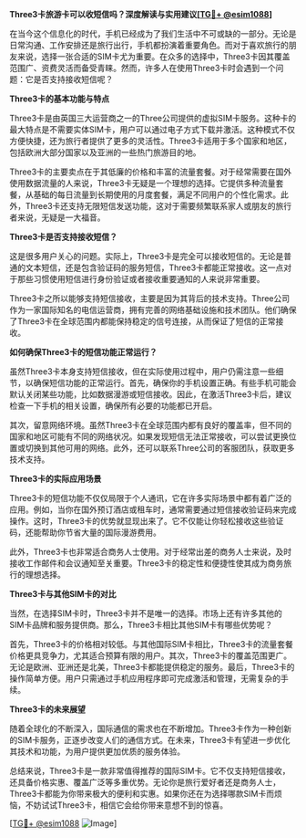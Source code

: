 **Three3卡旅游卡可以收短信吗？深度解读与实用建议[[TG💪+ @esim1088](https://t.me/s/esim1088)]**

在当今这个信息化的时代，手机已经成为了我们生活中不可或缺的一部分。无论是日常沟通、工作安排还是旅行出行，手机都扮演着重要角色。而对于喜欢旅行的朋友来说，选择一张合适的SIM卡尤为重要。在众多的选择中，Three3卡因其覆盖范围广、资费灵活而备受青睐。然而，许多人在使用Three3卡时会遇到一个问题：它是否支持接收短信呢？

**Three3卡的基本功能与特点**

Three3卡是由英国三大运营商之一的Three公司提供的虚拟SIM卡服务。这种卡的最大特点是不需要实体SIM卡，用户可以通过电子方式下载并激活。这种模式不仅方便快捷，还为旅行者提供了更多的灵活性。Three3卡适用于多个国家和地区，包括欧洲大部分国家以及亚洲的一些热门旅游目的地。

Three3卡的主要卖点在于其低廉的价格和丰富的流量套餐。对于经常需要在国外使用数据流量的人来说，Three3卡无疑是一个理想的选择。它提供多种流量套餐，从基础的每日流量到长期使用的月度套餐，满足不同用户的个性化需求。此外，Three3卡还支持无限短信发送功能，这对于需要频繁联系家人或朋友的旅行者来说，无疑是一大福音。

**Three3卡是否支持接收短信？**

这是很多用户关心的问题。实际上，Three3卡是完全可以接收短信的。无论是普通的文本短信，还是包含验证码的服务短信，Three3卡都能正常接收。这一点对于那些习惯使用短信进行身份验证或者接收重要通知的人来说非常重要。

Three3卡之所以能够支持短信接收，主要是因为其背后的技术支持。Three公司作为一家国际知名的电信运营商，拥有完善的网络基础设施和技术团队。他们确保了Three3卡在全球范围内都能保持稳定的信号连接，从而保证了短信的正常接收。

**如何确保Three3卡的短信功能正常运行？**

虽然Three3卡本身支持短信接收，但在实际使用过程中，用户仍需注意一些细节，以确保短信功能的正常运行。首先，确保你的手机设置正确。有些手机可能会默认关闭某些功能，比如数据漫游或短信接收。因此，在激活Three3卡后，建议检查一下手机的相关设置，确保所有必要的功能都已开启。

其次，留意网络环境。虽然Three3卡在全球范围内都有良好的覆盖率，但不同的国家和地区可能有不同的网络状况。如果发现短信无法正常接收，可以尝试更换位置或切换到其他可用的网络。此外，还可以联系Three公司的客服团队，获取更多技术支持。

**Three3卡的实际应用场景**

Three3卡的短信功能不仅仅局限于个人通讯，它在许多实际场景中都有着广泛的应用。例如，当你在国外预订酒店或租车时，通常需要通过短信接收验证码来完成操作。这时，Three3卡的优势就显现出来了。它不仅能让你轻松接收这些验证码，还能帮助你节省大量的国际漫游费用。

此外，Three3卡也非常适合商务人士使用。对于经常出差的商务人士来说，及时接收工作邮件和会议通知至关重要。Three3卡的稳定性和便捷性使其成为商务旅行的理想选择。

**Three3卡与其他SIM卡的对比**

当然，在选择SIM卡时，Three3卡并不是唯一的选择。市场上还有许多其他的SIM卡品牌和服务提供商。那么，Three3卡相比其他SIM卡有哪些优势呢？

首先，Three3卡的价格相对较低。与其他国际SIM卡相比，Three3卡的流量套餐价格更具竞争力，尤其适合预算有限的用户。其次，Three3卡的覆盖范围更广。无论是欧洲、亚洲还是北美，Three3卡都能提供稳定的服务。最后，Three3卡的操作简单方便。用户只需通过手机应用程序即可完成激活和管理，无需复杂的手续。

**Three3卡的未来展望**

随着全球化的不断深入，国际通信的需求也在不断增加。Three3卡作为一种创新的SIM卡服务，正逐步改变人们的通信方式。在未来，Three3卡有望进一步优化其技术和功能，为用户提供更加优质的服务体验。

总结来说，Three3卡是一款非常值得推荐的国际SIM卡。它不仅支持短信接收，还具备价格实惠、覆盖广泛等多重优势。无论你是旅行爱好者还是商务人士，Three3卡都能为你带来极大的便利和实惠。如果你还在为选择哪款SIM卡而烦恼，不妨试试Three3卡，相信它会给你带来意想不到的惊喜。

[[TG💪+ @esim1088](https://t.me/s/esim1088) ![Image](https://i.postimg.cc/4NQfJmqS/Snipaste-2025-05-13-00-14-12.png)]